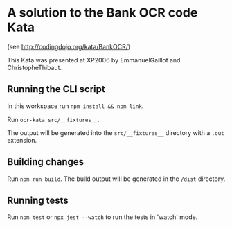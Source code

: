 # A solution to the Bank OCR code Kata

(see <http://codingdojo.org/kata/BankOCR/>)

This Kata was presented at XP2006 by EmmanuelGaillot and ChristopheThibaut.
## Running the CLI script

In this workspace run `npm install && npm link`.

Run `ocr-kata src/__fixtures__`.

The output will be generated into the `src/__fixtures__` directory with a `.out` extension.

## Building changes

Run `npm run build`. The build output will be generated in the `/dist` directory.
## Running tests

Run `npm test` or `npx jest --watch` to run the tests in 'watch' mode.
